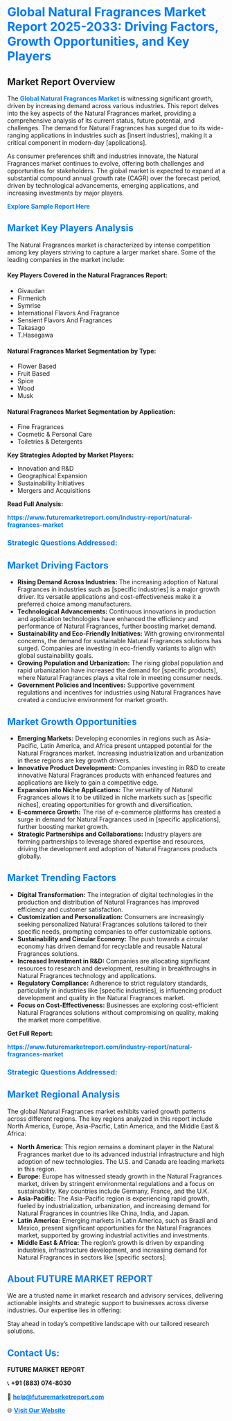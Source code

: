 <h1 style="color: #007BFF;">Global Natural Fragrances Market Report 2025-2033: Driving Factors, Growth Opportunities, and Key Players</h1>

<section id="overview">
<h2>Market Report Overview</h2>
<p>The <a href="https://www.futuremarketreport.com/industry-report/natural-fragrances-market" style="color: #007BFF; text-decoration: none;"><strong>Global Natural Fragrances Market</strong></a> is witnessing significant growth, driven by increasing demand across various industries. This report delves into the key aspects of the Natural Fragrances market, providing a comprehensive analysis of its current status, future potential, and challenges. The demand for Natural Fragrances has surged due to its wide-ranging applications in industries such as [insert industries], making it a critical component in modern-day [applications].</p>
<p>As consumer preferences shift and industries innovate, the Natural Fragrances market continues to evolve, offering both challenges and opportunities for stakeholders. The global market is expected to expand at a substantial compound annual growth rate (CAGR) over the forecast period, driven by technological advancements, emerging applications, and increasing investments by major players.</p>
</section>

<section id="overview">
<p><a href="https://www.futuremarketreport.com/request-sample/reportId=63702" style="color: #007BFF; text-decoration: none;"><strong>Explore Sample Report Here</strong></a></p>
</section>

<section id="key-players">
<h2 style="color: #007BFF;">Market Key Players Analysis</h2>
<p>The Natural Fragrances market is characterized by intense competition among key players striving to capture a larger market share. Some of the leading companies in the market include:</p>
<h4>Key Players Covered in the Natural Fragrances Report:</h4>
<ul><li>Givaudan</li><li>Firmenich</li><li>Symrise</li><li>International Flavors And Fragrance</li><li>Sensient Flavors And Fragrances</li><li>Takasago</li><li>T.Hasegawa</li></ul>
<h4>Natural Fragrances Market Segmentation by Type:</h4>
<ul><li>Flower Based</li><li>Fruit Based</li><li>Spice</li><li>Wood</li><li>Musk</li></ul>

<h4>Natural Fragrances Market Segmentation by Application:</h4>
<ul><li>Fine Fragrances</li><li>Cosmetic &amp; Personal Care</li><li>Toiletries &amp; Detergents</li></ul>
<p><strong>Key Strategies Adopted by Market Players:</strong></p>
<ul>
<li>Innovation and R&D</li>
<li>Geographical Expansion</li>
<li>Sustainability Initiatives</li>
<li>Mergers and Acquisitions</li>
</ul>
</section>

<section>
<p><strong>Read Full Analysis: </strong></p><a href="https://www.futuremarketreport.com/industry-report/natural-fragrances-market" style="color: #007BFF; text-decoration: none;"><strong>https://www.futuremarketreport.com/industry-report/natural-fragrances-market</strong></a>
<h3 style="color: #007BFF;">Strategic Questions Addressed:</h3>
</section>

<section id="driving-factors">
<h2 style="color: #007BFF;">Market Driving Factors</h2>
<ul>
<li><strong>Rising Demand Across Industries:</strong> The increasing adoption of Natural Fragrances in industries such as [specific industries] is a major growth driver. Its versatile applications and cost-effectiveness make it a preferred choice among manufacturers.</li>
<li><strong>Technological Advancements:</strong> Continuous innovations in production and application technologies have enhanced the efficiency and performance of Natural Fragrances, further boosting market demand.</li>
<li><strong>Sustainability and Eco-Friendly Initiatives:</strong> With growing environmental concerns, the demand for sustainable Natural Fragrances solutions has surged. Companies are investing in eco-friendly variants to align with global sustainability goals.</li>
<li><strong>Growing Population and Urbanization:</strong> The rising global population and rapid urbanization have increased the demand for [specific products], where Natural Fragrances plays a vital role in meeting consumer needs.</li>
<li><strong>Government Policies and Incentives:</strong> Supportive government regulations and incentives for industries using Natural Fragrances have created a conducive environment for market growth.</li>
</ul>
</section>

<section id="growth-opportunities">
<h2 style="color: #007BFF;">Market Growth Opportunities</h2>
<ul>
<li><strong>Emerging Markets:</strong> Developing economies in regions such as Asia-Pacific, Latin America, and Africa present untapped potential for the Natural Fragrances market. Increasing industrialization and urbanization in these regions are key growth drivers.</li>
<li><strong>Innovative Product Development:</strong> Companies investing in R&D to create innovative Natural Fragrances products with enhanced features and applications are likely to gain a competitive edge.</li>
<li><strong>Expansion into Niche Applications:</strong> The versatility of Natural Fragrances allows it to be utilized in niche markets such as [specific niches], creating opportunities for growth and diversification.</li>
<li><strong>E-commerce Growth:</strong> The rise of e-commerce platforms has created a surge in demand for Natural Fragrances used in [specific applications], further boosting market growth.</li>
<li><strong>Strategic Partnerships and Collaborations:</strong> Industry players are forming partnerships to leverage shared expertise and resources, driving the development and adoption of Natural Fragrances products globally.</li>
</ul>
</section>

<section id="trending-factors">
<h2 style="color: #007BFF;">Market Trending Factors</h2>
<ul>
<li><strong>Digital Transformation:</strong> The integration of digital technologies in the production and distribution of Natural Fragrances has improved efficiency and customer satisfaction.</li>
<li><strong>Customization and Personalization:</strong> Consumers are increasingly seeking personalized Natural Fragrances solutions tailored to their specific needs, prompting companies to offer customizable options.</li>
<li><strong>Sustainability and Circular Economy:</strong> The push towards a circular economy has driven demand for recyclable and reusable Natural Fragrances solutions.</li>
<li><strong>Increased Investment in R&D:</strong> Companies are allocating significant resources to research and development, resulting in breakthroughs in Natural Fragrances technology and applications.</li>
<li><strong>Regulatory Compliance:</strong> Adherence to strict regulatory standards, particularly in industries like [specific industries], is influencing product development and quality in the Natural Fragrances market.</li>
<li><strong>Focus on Cost-Effectiveness:</strong> Businesses are exploring cost-efficient Natural Fragrances solutions without compromising on quality, making the market more competitive.</li>
</ul>
</section>

<section>
<p><strong>Get Full Report: </strong></p><a href="https://www.futuremarketreport.com/industry-report/natural-fragrances-market" style="color: #007BFF; text-decoration: none;"><strong>https://www.futuremarketreport.com/industry-report/natural-fragrances-market</strong></a>
<h3 style="color: #007BFF;">Strategic Questions Addressed:</h3>
</section>


<section id="regional-analysis">
<h2 style="color: #007BFF;">Market Regional Analysis</h2>
<p>The global Natural Fragrances market exhibits varied growth patterns across different regions. The key regions analyzed in this report include North America, Europe, Asia-Pacific, Latin America, and the Middle East & Africa:</p>
<ul>
<li><strong>North America:</strong> This region remains a dominant player in the Natural Fragrances market due to its advanced industrial infrastructure and high adoption of new technologies. The U.S. and Canada are leading markets in this region.</li>
<li><strong>Europe:</strong> Europe has witnessed steady growth in the Natural Fragrances market, driven by stringent environmental regulations and a focus on sustainability. Key countries include Germany, France, and the U.K.</li>
<li><strong>Asia-Pacific:</strong> The Asia-Pacific region is experiencing rapid growth, fueled by industrialization, urbanization, and increasing demand for Natural Fragrances in countries like China, India, and Japan.</li>
<li><strong>Latin America:</strong> Emerging markets in Latin America, such as Brazil and Mexico, present significant opportunities for the Natural Fragrances market, supported by growing industrial activities and investments.</li>
<li><strong>Middle East & Africa:</strong> The region’s growth is driven by expanding industries, infrastructure development, and increasing demand for Natural Fragrances in sectors like [specific sectors].</li>
</ul>
</section>

<footer>
<h2 style="color: #007BFF;">About FUTURE MARKET REPORT</h2>
<p>We are a trusted name in market research and advisory services, delivering actionable insights and strategic support to businesses across diverse industries. Our expertise lies in offering:</p>

<p>Stay ahead in today’s competitive landscape with our tailored research solutions.</p>

<h2 style="color: #007BFF;">Contact Us:</h2>
<p><strong>FUTURE MARKET REPORT</strong></p>
<p>📞 <strong>+91 (883) 074-8030</strong></p>
<p>📧 <strong><a href="mailto:help@futuremarketreport.com" style="color: #007BFF;">help@futuremarketreport.com</a></strong></p>
<p>🌐 <strong><a href="https://www.futuremarketreport.com/" style="color: #007BFF;">Visit Our Website</a></strong></p>
</footer>